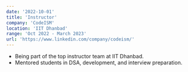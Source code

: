 ```yaml
---
date: '2022-10-01'
title: 'Instructor'
company: 'CodeISM'
location: 'IIT Dhanbad'
range: 'Oct 2022 - March 2023'
url: 'https://www.linkedin.com/company/codeism/'
---
```


- Being part of the top instructor team at IIT Dhanbad.
- Mentored students in DSA, development, and interview preparation.
